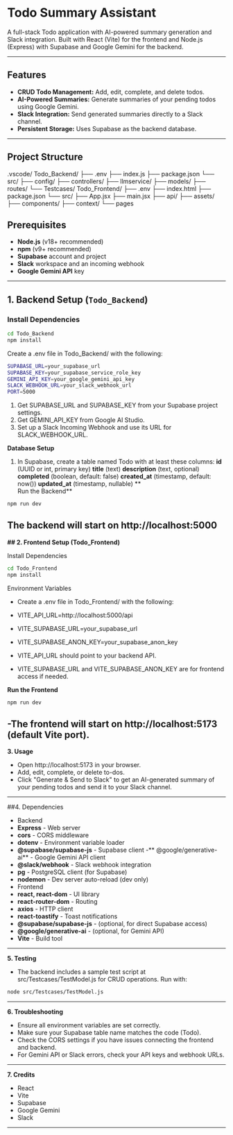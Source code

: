 # Todo Summary Assistant

A full-stack Todo application with AI-powered summary generation and Slack integration. Built with React (Vite) for the frontend and Node.js (Express) with Supabase and Google Gemini for the backend.

---

## Features

- **CRUD Todo Management:** Add, edit, complete, and delete todos.
- **AI-Powered Summaries:** Generate summaries of your pending todos using Google Gemini.
- **Slack Integration:** Send generated summaries directly to a Slack channel.
- **Persistent Storage:** Uses Supabase as the backend database.

---

## Project Structure
.vscode/ Todo_Backend/ ├── .env ├── index.js ├── package.json └── src/ ├── config/ ├── controllers/ ├── llmservice/ ├── models/ ├── routes/ └── Testcases/ Todo_Frontend/ ├── .env ├── index.html ├── package.json └── src/ ├── App.jsx ├── main.jsx ├── api/ ├── assets/ ├── components/ ├── context/ └── pages

## Prerequisites

- **Node.js** (v18+ recommended)
- **npm** (v9+ recommended)
- **Supabase** account and project
- **Slack** workspace and an incoming webhook
- **Google Gemini API** key

---

## 1. Backend Setup (`Todo_Backend`)

### Install Dependencies

```sh
cd Todo_Backend
npm install
```
Create a .env file in Todo_Backend/ with the following:
```sh
SUPABASE_URL=your_supabase_url
SUPABASE_KEY=your_supabase_service_role_key
GEMINI_API_KEY=your_google_gemini_api_key
SLACK_WEBHOOK_URL=your_slack_webhook_url
PORT=5000
```

1. Get SUPABASE_URL and SUPABASE_KEY from your Supabase project settings.
2. Get GEMINI_API_KEY from Google AI Studio.
3. Set up a Slack Incoming Webhook and use its URL for SLACK_WEBHOOK_URL.

**Database Setup**
1. In Supabase, create a table named Todo with at least these columns:
    **id** (UUID or int, primary key)
    **title** (text)
    **description** (text, optional)
    **completed** (boolean, default: false)
    **created_at** (timestamp, default: now())
    **updated_at** (timestamp, nullable)
**   
Run the Backend**
```sh
npm run dev
```

The backend will start on http://localhost:5000
---
**## 2. Frontend Setup (Todo_Frontend)**

Install Dependencies
```sh
cd Todo_Frontend
npm install
```
Environment Variables

- Create a .env file in Todo_Frontend/ with the following:
- VITE_API_URL=http://localhost:5000/api
- VITE_SUPABASE_URL=your_supabase_url
- VITE_SUPABASE_ANON_KEY=your_supabase_anon_key

- VITE_API_URL should point to your backend API.
- VITE_SUPABASE_URL and VITE_SUPABASE_ANON_KEY are for frontend access if needed.

**Run the Frontend**
```sh
npm run dev
```
-The frontend will start on http://localhost:5173 (default Vite port).
---
**3. Usage**

- Open http://localhost:5173 in your browser.
- Add, edit, complete, or delete to-dos.
- Click "Generate & Send to Slack" to get an AI-generated summary of your pending todos and send it to your Slack channel.
---
##4. Dependencies

- Backend
- **Express** - Web server
- **cors** - CORS middleware
- **dotenv** - Environment variable loader
- **@supabase/supabase-js** - Supabase client
-** @google/generative-ai** - Google Gemini API client
- **@slack/webhook** - Slack webhook integration
- **pg** - PostgreSQL client (for Supabase)
- **nodemon** - Dev server auto-reload (dev only)
- Frontend
- **react, react-dom** - UI library
- **react-router-dom** - Routing
- **axios** - HTTP client
- **react-toastify** - Toast notifications
- **@supabase/supabase-js** - (optional, for direct Supabase access)
- **@google/generative-ai** - (optional, for Gemini API)
- **Vite** - Build tool
---
**5. Testing**

- The backend includes a sample test script at src/Testcases/TestModel.js for CRUD operations.
Run with:
```sh
node src/Testcases/TestModel.js
```
---
**6. Troubleshooting**

- Ensure all environment variables are set correctly.
- Make sure your Supabase table name matches the code (Todo).
- Check the CORS settings if you have issues connecting the frontend and backend.
- For Gemini API or Slack errors, check your API keys and webhook URLs.
---
**7. Credits**

- React
- Vite
- Supabase
- Google Gemini
- Slack
---
